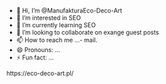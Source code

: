 - 👋 Hi, I’m @ManufakturaEco-Deco-Art
- 👀 I’m interested in SEO 
- 🌱 I’m currently learning SEO
- 💞️ I’m looking to collaborate on exange guest posts
- 📫 How to reach me ...- mail.
- 😄 Pronouns: ...
- ⚡ Fun fact: ...

<!---
ManufakturaEco-Deco-Art/ManufakturaEco-Deco-Art is a ✨ special ✨ repository because its `README.md` (this file) appears on your GitHub profile.
You can click the Preview link to take a look at your changes.
--->https://eco-deco-art.pl/ 
